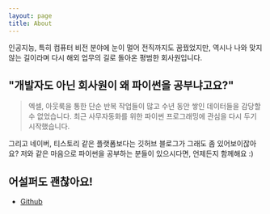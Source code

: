 ```yaml
---
layout: page
title: About
---
```


<p class="message">
인공지능, 특히 컴퓨터 비전 분야에 눈이 멀어 전직까지도 꿈꿨었지만, 역시나 나와 맞지 않는 길이라며 다시 해외 업무의 길로 돌아온 평범한 회사원입니다.
</p>

## "개발자도 아닌 회사원이 왜 파이썬을 공부냐고요?"

>엑셀, 아웃룩을 통한 단순 반복 작업들이 많고 수년 동안 쌓인 데이터들을 감당할 수 없었습니다.
> 최근 사무자동화를 위한 파이썬 프로그래밍에 관심을 다시 두기 시작했습니다.

그리고 네이버, 티스토리 같은 플랫폼보다는 깃허브 블로그가 그래도 좀 있어보이잖아요? 저와 같은 마음으로 파이썬을 공부하는 분들이 있으시다면, 언제든지 함께해요 :)
<p></p>

## 어설퍼도 괜찮아요!

- [Github](https://github.com/z0-with-python)


